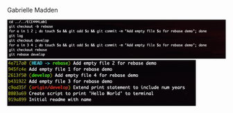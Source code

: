 Gabrielle Madden

![history](https://github.com/gabriellemadden/ECE444Lab1/blob/develop/history.png?raw=true)
![log](https://github.com/gabriellemadden/ECE444Lab1/blob/develop/log.png?raw=true)
